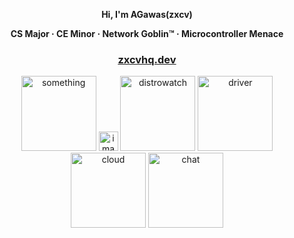 <p align="center"><strong>Hi, I'm AGawas(zxcv)</strong></p>
<p align="center"><strong>CS Major · CE Minor · Network Goblin™ · Microcontroller Menace</strong></p>

<h3 align="center">
  <a href="https://zxcvhq.dev/">zxcvhq.dev</a>
</h3>

<div align="center">
<a href="https://wiki.osdev.org/Expanded_Main_Page"><img src="https://github.com/user-attachments/assets/a3eafd3c-ab4f-4fbf-b4a4-68d44a2ba27c" alt="something" width="120" /></a>
<a href="https://nixos.org/"><img src="<img width="88" height="31" alt="image" src="https://github.com/user-attachments/assets/af51b00a-fa66-4585-88e5-a62c4ffcafcc"/></a>
<a href="https://distrowatch.com/table.php?distribution=dietpi"><img src="https://github.com/user-attachments/assets/6c9be2ec-ce0f-4b3e-a278-0df690ff704a" alt="distrowatch" width="120" /></a>
<a href="https://www.intel.com/content/www/us/en/download-center/home.html"><img src="https://github.com/user-attachments/assets/c979a0d3-88c8-4a83-a098-3e9d0e9a2362" alt="driver" width="120" /></a>
<a href="https://filen.io/"><img src="https://github.com/user-attachments/assets/496dfd80-eb53-446a-8302-1621d4bf8b4c" alt="cloud" width="120" /></a>
<a href="https://discord.com/channels/@me"><img src="https://github.com/user-attachments/assets/33af1b18-3124-4c74-9712-7a8b052403f2" alt="chat" width="120" /></a>
</div>


